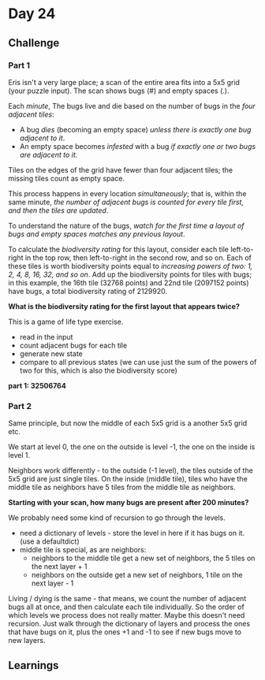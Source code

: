 # Day 24

## Challenge

### Part 1

Eris isn't a very large place; a scan of the entire area fits into a 5x5 grid (your puzzle input). The scan shows bugs (#) and empty spaces (.).

Each _minute_, The bugs live and die based on the number of bugs in the _four adjacent tiles_:

- A bug _dies_ (becoming an empty space) _unless there is exactly one bug adjacent to it_.
- An empty space becomes _infested_ with a bug _if exactly one or two bugs are adjacent to it_.

Tiles on the edges of the grid have fewer than four adjacent tiles; the missing tiles count as empty space.

This process happens in every location _simultaneously_; that is, within the same minute, _the number of adjacent bugs is counted for every tile first, and then the tiles are updated_.

To understand the nature of the bugs, _watch for the first time a layout of bugs and empty spaces matches any previous layout_. 

To calculate the _biodiversity rating_ for this layout, consider each tile left-to-right in the top row, then left-to-right in the second row, and so on. Each of these tiles is worth biodiversity points equal to _increasing powers of two: 1, 2, 4, 8, 16, 32, and so on_. Add up the biodiversity points for tiles with bugs; in this example, the 16th tile (32768 points) and 22nd tile (2097152 points) have bugs, a total biodiversity rating of 2129920.

**What is the biodiversity rating for the first layout that appears twice?**

This is a game of life type exercise.

- read in the input
- count adjacent bugs for each tile
- generate new state
- compare to all previous states (we can use just the sum of the powers of two for this, which is also the biodiversity score)

**part 1: 32506764**

### Part 2

Same principle, but now the middle of each 5x5 grid is a another 5x5 grid etc. 

We start at level 0, the one on the outside is level -1, the one on the inside is level 1. 

Neighbors work differently - to the outside (-1 level), the tiles outside of the 5x5 grid are just single tiles. On the inside (middle tile), tiles who have the middle tile as neighbors have 5 tiles from the middle tile as neighbors.

**Starting with your scan, how many bugs are present after 200 minutes?**

We probably need some kind of recursion to go through the levels.

- need a dictionary of levels - store the level in here if it has bugs on it. (use a defaultdict)
- middle tile is special, as are neighbors:
    - neighbors to the middle tile get a new set of neighbors, the 5 tiles on the next layer + 1
    - neighbors on the outside get a new set of neighbors, 1 tile on the next layer - 1

Living / dying is the same - that means, we count the number of adjacent bugs all at once, and then calculate each tile individually. So the order of which levels we process does not really matter. Maybe this doesn't need recursion. Just walk through the dictionary of layers and process the ones that have bugs on it, plus the ones +1 and -1 to see if new bugs move to new layers.

## Learnings
